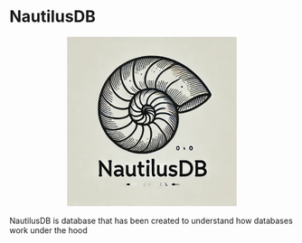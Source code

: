 # NautilusDB

<p align="center">
    <img width="300" src="images/NautilusDB.webp" alt="Material Bread logo">
</p>
NautilusDB is database that has been created to understand how databases work under the hood

